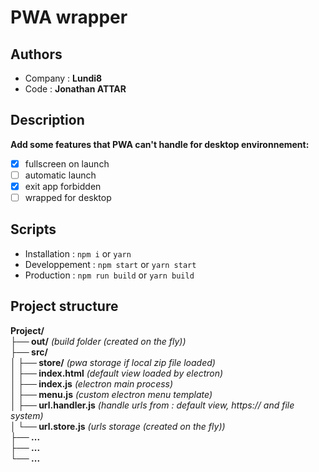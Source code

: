 # PWA wrapper

## Authors

- Company : **Lundi8**
- Code : **Jonathan ATTAR**

## Description

**Add some features that PWA can't handle for desktop environnement:**

- [x] fullscreen on launch
- [ ] automatic launch
- [x] exit app forbidden
- [ ] wrapped for desktop

## Scripts

- Installation : `npm i` or `yarn`
- Developpement : `npm start` or `yarn start`
- Production : `npm run build` or `yarn build`

## Project structure

**Project/**  
 **├── out/** _(build folder (created on the fly))_  
 **├── src/**  
 **│ ├── store/** _(pwa storage if local zip file loaded)_  
 **│ ├── index.html** _(default view loaded by electron)_  
 **│ ├── index.js** _(electron main process)_  
 **│ ├── menu.js** _(custom electron menu template)_  
 **│ ├── url.handler.js** _(handle urls from : default view, https:// and file system)_  
 **│ └── url.store.js** _(urls storage (created on the fly))_  
 **├── ...**  
 **├── ...**  
 **└── ...**
